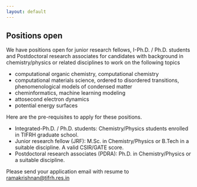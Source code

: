 ```yaml
---
layout: default
---
```


## Positions open 

We have positions open for junior research fellows, I-Ph.D. / Ph.D. students and Postdoctoral research associates for candidates with background in chemistry/physics or related disciplines to work on the following topics

- computational organic chemistry, computational chemistry     
- computational materials science, ordered to disordered transitions, phenomenological models of condensed matter    
- cheminformatics, machine learning modeling
- attosecond electron dynamics  
- potential energy surfaces   

Here are the pre-requisites to apply for these positions.     

- Integrated-Ph.D. / Ph.D. students: Chemistry/Physics students enrolled in TIFRH graduate school.     
- Junior research fellow (JRF): M.Sc. in Chemistry/Physics or B.Tech in a suitable discipline. A valid CSIR/GATE score.      
- Postdoctoral research associates (PDRA): Ph.D. in Chemistry/Physics or a suitable discipline.         

Please send your application email with resume to [ramakrishnan@tifrh.res.in](ramakrishnan@tifrh.res.in)     








